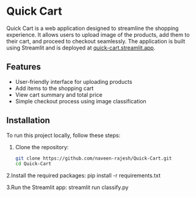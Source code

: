 # Quick Cart

Quick Cart is a web application designed to streamline the shopping experience. It allows users to upload image of the products, add them to their cart, and proceed to checkout seamlessly. The application is built using Streamlit and is deployed at [quick-cart.streamlit.app](https://quick-cart.streamlit.app).

## Features

- User-friendly interface for uploading products
- Add items to the shopping cart
- View cart summary and total price
- Simple checkout process using image classification

## Installation

To run this project locally, follow these steps:

1. Clone the repository:
   ```bash
   git clone https://github.com/naveen-rajesh/Quick-Cart.git
   cd Quick-Cart

2.Install the required packages:
  pip install -r requirements.txt

3.Run the Streamlit app:
  streamlit run classify.py
